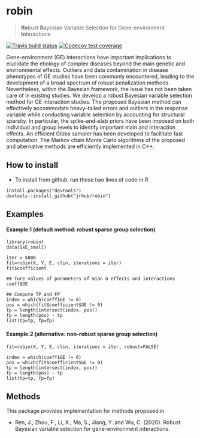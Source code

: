 
<!-- README.md is generated from README.Rmd. Please edit that file -->

# robin

> **Ro**bust **B**ayesian Variable Selection for Gene-environment
> **In**teractions

<!-- badges: start -->

<!-- [![CRAN](https://www.r-pkg.org/badges/version/spinBayes)](https://cran.r-project.org/package=spinBayes) -->

<!-- [![CRAN RStudio mirror downloads](http://cranlogs.r-pkg.org/badges/spinBayes)](http://www.r-pkg.org/pkg/spinBayes) -->

[![Travis build
status](https://travis-ci.org/jrhub/robin.svg?branch=master)](https://travis-ci.org/jrhub/robin)
[![Codecov test
coverage](https://codecov.io/gh/jrhub/robin/branch/master/graph/badge.svg)](https://codecov.io/gh/jrhub/robin?branch=master)
<!-- badges: end -->

Gene-environment (GE) interactions have important implications to
elucidate the etiology of complex diseases beyond the main genetic and
environmental effects. Outliers and data contamination in disease
phenotypes of GE studies have been commonly encountered, leading to the
development of a broad spectrum of robust penalization methods.
Nevertheless, within the Bayesian framework, the issue has not been
taken care of in existing studies. We develop a robust Bayesian variable
selection method for GE interaction studies. The proposed Bayesian
method can effectively accommodate heavy–tailed errors and outliers in
the response variable while conducting variable selection by accounting
for structural sparsity. In particular, the spike–and–slab priors have
been imposed on both individual and group levels to identify important
main and interaction effects. An efficient Gibbs sampler has been
developed to facilitate fast computation. The Markov chain Monte Carlo
algorithms of the proposed and alternative methods are efficiently
implemented in C++.

## How to install

  - To install from github, run these two lines of code in R

<!-- end list -->

    install.packages("devtools")
    devtools::install_github("jrhub/robin")

## Examples

#### Example.1 (default method: robust sparse group selection)

    library(robin)
    data(GxE_small)
    
    iter = 5000
    fit=robin(X, Y, E, clin, iterations = iter)
    fit$coefficient
    
    ## Ture values of parameters of mian G effects and interactions
    coeff$GE
    
    ## Compute TP and FP
    index = which(coeff$GE != 0)
    pos = which(fit$coefficient$GE != 0)
    tp = length(intersect(index, pos))
    fp = length(pos) - tp
    list(tp=tp, fp=fp)

#### Example.2 (alternative: non-robust sparse group selection)

    fit=robin(X, Y, E, clin, iterations = iter, robust=FALSE)
    
    index = which(coeff$GE != 0)
    pos = which(fit$coefficient$GE != 0)
    tp = length(intersect(index, pos))
    fp = length(pos) - tp
    list(tp=tp, fp=fp)

<!-- #### Example.3 (non-sparse) -->

<!-- ``` -->

<!-- data(gExp.L) -->

<!-- test = sample((1:nrow(X2)), floor(nrow(X2)/5)) -->

<!-- spbayes=BVCfit(X2[-test,], Y2[-test,], Z2[-test,], E2[-test,], clin2[-test,], structural=TRUE, sparse=FALSE) -->

<!-- spbayes -->

<!-- selected = BVSelection(spbayes) -->

<!-- selected -->

<!-- pred = predict(spbayes, X2[test,], Z2[test,], E2[test,], clin2[test,], Y2[test,]) -->

<!-- pred$pmse -->

<!-- # c(pred$y.pred) -->

<!-- ``` -->

## Methods

This package provides implementation for methods proposed in

  - Ren, J., Zhou, F., Li, X., Ma, S., Jiang, Y. and Wu, C. (2020).
    Robust Bayesian variable selection for gene-environment
    interactions.
